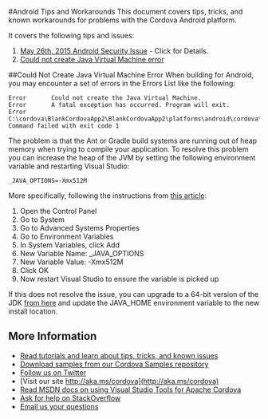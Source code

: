 <properties pageTitle="Bower Tutorial" 
  description="This is an article on bower tutorial" 
  services="" 
  documentationCenter=""
  authors="bursteg" />

#Android Tips and Workarounds
This document covers tips, tricks, and known workarounds for problems with the Cordova Android platform.

It covers the following tips and issues:

1. [May 26th, 2015 Android Security Issue](./security-05-26-2015) - Click for Details.
2. [Could not create Java Virtual Machine error](#couldnotcreatevm)

<a name="couldnotcreatevm"></a>
##Could Not Create Java Virtual Machine Error
When building for Android, you may encounter a set of errors in the Errors List like the following:

~~~~~~~~~~~~~
Error		Could not create the Java Virtual Machine.			
Error		A fatal exception has occurred. Program will exit.									
Error		C:\cordova\BlankCordovaApp2\BlankCordovaApp2\platforms\android\cordova\build.bat: Command failed with exit code 1
~~~~~~~~~~~~~

The problem is that the Ant or Gradle build systems are running out of heap memory when trying to compile your application. To resolve this problem you can increase the heap of the JVM by setting the following environment variable and restarting Visual Studio:

~~~~~~~~~~~~~~~~~~~~~~
_JAVA_OPTIONS=-Xmx512M
~~~~~~~~~~~~~~~~~~~~~~

More specifically, following the instructions from [this article](http://www.tomsguide.com/faq/id-1761312/fix-create-java-virtual-machine-issue.html):

1. Open the Control Panel
2. Go to System
3. Go to Advanced Systems Properties
4. Go to Environment Variables
5. In System Variables, click Add
6. New Variable Name: _JAVA_OPTIONS
7. New Variable Value: -Xmx512M
8. Click OK
9. Now restart Visual Studio to ensure the variable is picked up

If this does not resolve the issue, you can upgrade to a 64-bit version of the JDK [from here](http://download.oracle.com/otn-pub/java/jdk/7u79-b15/jdk-7u79-windows-x64.exe) and update the JAVA_HOME environment variable to the new install location.

## More Information
* [Read tutorials and learn about tips, tricks, and known issues](../../cordova-docs-readme.md)
* [Download samples from our Cordova Samples repository](http://github.com/Microsoft/cordova-samples)
* [Follow us on Twitter](https://twitter.com/VSCordovaTools)
* [Visit our site http://aka.ms/cordova](http://aka.ms/cordova)
* [Read MSDN docs on using Visual Studio Tools for Apache Cordova](http://go.microsoft.com/fwlink/?LinkID=533794)
* [Ask for help on StackOverflow](http://stackoverflow.com/questions/tagged/visual-studio-cordova)
* [Email us your questions](mailto:/vscordovatools@microsoft.com)

